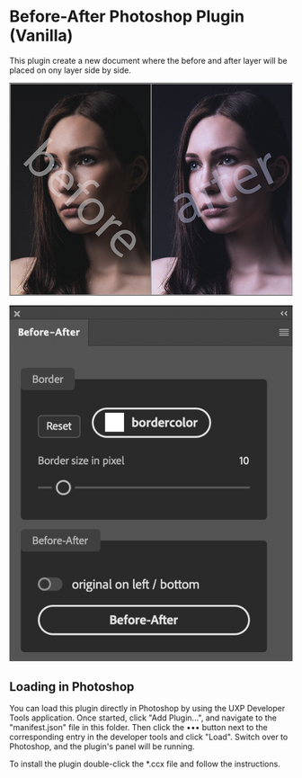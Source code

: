 # Before-After Photoshop Plugin (Vanilla)

This plugin create a new document where the before and after layer will be placed on ony layer side by side.

![alt Plugin screenshot](Readme-img/before-after.png)

![alt Plugin screenshot](Readme-img/screenshot.png)



## Loading in Photoshop

You can load this plugin directly in Photoshop by using the UXP Developer Tools application. Once started, click "Add Plugin...", and navigate to the "manifest.json" file in this folder. Then click the ••• button next to the corresponding entry in the developer tools and click "Load". Switch over to Photoshop, and the plugin's panel will be running.

To install the plugin double-click the *.ccx file and follow the instructions.
